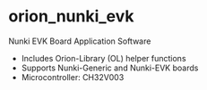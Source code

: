 # orion_nunki_evk
Nunki EVK Board Application Software

  * Includes Orion-Library (OL) helper functions
  * Supports Nunki-Generic and Nunki-EVK boards
  * Microcontroller: CH32V003


